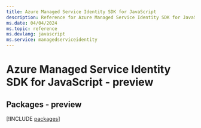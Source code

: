 ```yaml
---
title: Azure Managed Service Identity SDK for JavaScript
description: Reference for Azure Managed Service Identity SDK for JavaScript
ms.date: 04/04/2024
ms.topic: reference
ms.devlang: javascript
ms.service: managedserviceidentity
---
```

# Azure Managed Service Identity SDK for JavaScript - preview
## Packages - preview
[!INCLUDE [packages](managed-service-identity-index.md)]